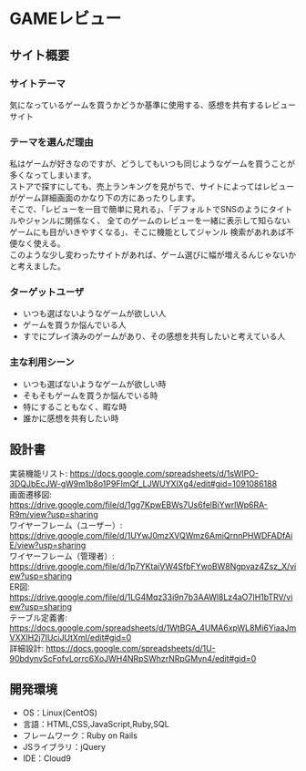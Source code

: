 # GAMEレビュー

## サイト概要
### サイトテーマ
気になっているゲームを買うかどうか基準に使用する、感想を共有するレビューサイト

### テーマを選んだ理由
私はゲームが好きなのですが、どうしてもいつも同じようなゲームを買うことが多くなってしまいます。<br>
ストアで探すにしても、売上ランキングを見がちで、サイトによってはレビューがゲーム詳細画面のかなり下の方にあったりします。<br>
そこで、「レビューを一目で簡単に見れる」、「デフォルトでSNSのようにタイトルやジャンルに関係なく、
全てのゲームのレビューを一緒に表示して知らないゲームにも目がいきやすくなる」、そこに機能としてジャンル
検索があれあば不便なく使える。<br>
このような少し変わったサイトがあれば、ゲーム選びに幅が増えるんじゃないかと考えました。

### ターゲットユーザ
- いつも選ばないようなゲームが欲しい人
- ゲームを買うか悩んでいる人
- すでにプレイ済みのゲームがあり、その感想を共有したいと考えている人

### 主な利用シーン
- いつも選ばないようなゲームが欲しい時
- そもそもゲームを買うか悩んでいる時
- 特にすることもなく、暇な時
- 誰かに感想を共有したい時

## 設計書
実装機能リスト: https://docs.google.com/spreadsheets/d/1sWIPO-3DQJbEcJW-gW9m1b8o1P9FImQf_LJWUYXlXg4/edit#gid=1091086188<br>
画面遷移図: https://drive.google.com/file/d/1gg7KpwEBWs7Us6felBiYwrlWp6RA-R9m/view?usp=sharing<br>
ワイヤーフレーム（ユーザー）: https://drive.google.com/file/d/1UYwJ0mzXVQWmz6AmiQrnnPHWDFADfAiE/view?usp=sharing<br>
ワイヤーフレーム（管理者）: https://drive.google.com/file/d/1p7YKtaiVW4SfbFYwoBW8Ngpvaz4Zsz_X/view?usp=sharing<br>
ER図: https://drive.google.com/file/d/1LG4Mqz33i9n7b3AAWl8Lz4aO7IH1bTRV/view?usp=sharing<br>
テーブル定義書: https://docs.google.com/spreadsheets/d/1WtBGA_4UMA6xpWL8Mi6YiaaJmVXXlH2j7IUciJUtXmI/edit#gid=0<br>
詳細設計: https://docs.google.com/spreadsheets/d/1U-90bdynvScFofvLorrc6XoJWH4NRpSWhzrNRpGMyn4/edit#gid=0<br>

## 開発環境
- OS：Linux(CentOS)
- 言語：HTML,CSS,JavaScript,Ruby,SQL
- フレームワーク：Ruby on Rails
- JSライブラリ：jQuery
- IDE：Cloud9
